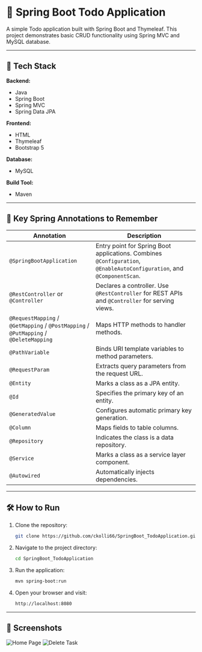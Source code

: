 # 📝 Spring Boot Todo Application

A simple Todo application built with Spring Boot and Thymeleaf. This project demonstrates basic CRUD functionality using Spring MVC and MySQL database.

---

## 🚀 Tech Stack

**Backend:**
- Java
- Spring Boot
- Spring MVC
- Spring Data JPA

**Frontend:**
- HTML
- Thymeleaf
- Bootstrap 5

**Database:**
- MySQL

**Build Tool:**
- Maven

---

## 📌 Key Spring Annotations to Remember

| Annotation         | Description |
|--------------------|-------------|
| `@SpringBootApplication` | Entry point for Spring Boot applications. Combines `@Configuration`, `@EnableAutoConfiguration`, and `@ComponentScan`. |
| `@RestController` or `@Controller` | Declares a controller. Use `@RestController` for REST APIs and `@Controller` for serving views. |
| `@RequestMapping` / `@GetMapping` / `@PostMapping` / `@PutMapping` / `@DeleteMapping` | Maps HTTP methods to handler methods. |
| `@PathVariable` | Binds URI template variables to method parameters. |
| `@RequestParam` | Extracts query parameters from the request URL. |
| `@Entity` | Marks a class as a JPA entity. |
| `@Id` | Specifies the primary key of an entity. |
| `@GeneratedValue` | Configures automatic primary key generation. |
| `@Column` | Maps fields to table columns. |
| `@Repository` | Indicates the class is a data repository. |
| `@Service` | Marks a class as a service layer component. |
| `@Autowired` | Automatically injects dependencies. |

---

## 🛠️ How to Run

1. Clone the repository:
   ```bash
   git clone https://github.com/ckolli66/SpringBoot_TodoApplication.git
2. Navigate to the project directory:
   ```bash
   cd SpringBoot_TodoApplication
3. Run the application:
   ```bash
   mvn spring-boot:run
4. Open your browser and visit:
   ```bash
   http://localhost:8080

---

## 📸 Screenshots

![Home Page](screenshots/homepage.png)
![Delete Task](screenshots/deletepage.png)
